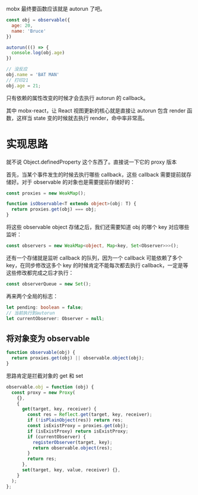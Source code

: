 mobx 最终要函数应该就是 autorun 了吧。

```js
const obj = observable({
  age: 20,
  name: 'Bruce'
})

autorun((() => {
  console.log(obj.age)
})

// 没反应
obj.name = 'BAT MAN'
// 打印21
obj.age = 21;
```

只有依赖的属性改变的时候才会去执行 autorun 的 callback。

其中 mobx-react，让 React 视图更新的核心就是直接让 autorun 包含 render 函数，这样当 state 变的时候就去执行 render，命中率非常高。

# 实现思路

就不说 Object.definedProperty 这个东西了。直接说一下它的 proxy 版本

首先，当某个事件发生的时候去执行哪些 callback，这些 callback 需要提前就存储好。对于 observable 的对象也是需要提前存储好的：

```ts
const proxies = new WeakMap();

function isObservable<T extends object>(obj: T) {
  return proxies.get(obj) === obj;
}
```

将这些 observable object 存储之后，我们还需要知道 obj 的哪个 key 对应哪些监听：

```ts
const observers = new WeakMap<object, Map<key, Set<Observer>>>();
```

还有一个存储就是监听 callback 的队列，因为一个 callback 可能依赖了多个 key，在同步修改这多个 key 的时候肯定不能每次都去执行 callback，一定是等这些修改都完成之后才执行：

```ts
const observerQueue = new Set();
```

再来两个全局的标志：

```ts
let pending: boolean = false;
// 当前执行到autorun
let currentObserver: Observer = null;
```

## 将对象变为 observable

```ts
function observable(obj) {
  return proxies.get(obj) || observable.object(obj);
}
```

思路肯定是拦截对象的 get 和 set

```ts
observable.obj = function (obj) {
  const proxy = new Proxy(
    {},
    {
      get(target, key, receiver) {
        const res = Reflect.get(target, key, receiver);
        if (!isPlainObject(res)) return res;
        const isExistProxy = proxies.get(obj);
        if (isExistProxy) return isExistProxy;
        if (currentObserver) {
          registerObserver(target, key);
          return observable.object(res);
        }
        return res;
      },
      set(target, key, value, receiver) {},
    }
  );
};
```

